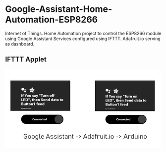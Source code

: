 # Google-Assistant-Home-Automation-ESP8266
Internet of Things. Home Automation project to control the ESP8266 module using Google Assistant Services configured using IFTTT. Adafruit.io serving as dashboard.


## IFTTT Applet
<img src='img/Applet.png'>
